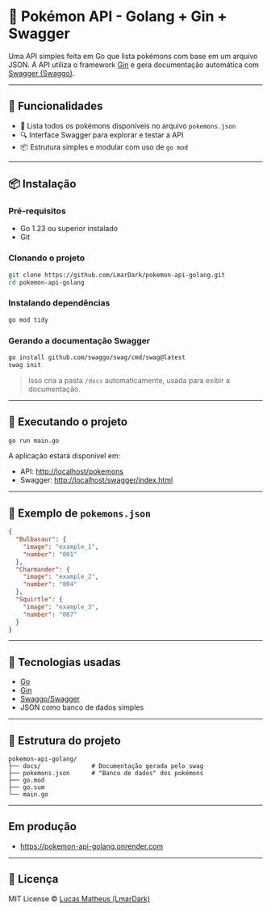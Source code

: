# 🧬 Pokémon API - Golang + Gin + Swagger

Uma API simples feita em Go que lista pokémons com base em um arquivo JSON. A API utiliza o framework [Gin](https://github.com/gin-gonic/gin) e gera documentação automática com [Swagger (Swaggo)](https://github.com/swaggo/swag).

---

## 🚀 Funcionalidades

- 📄 Lista todos os pokémons disponíveis no arquivo `pokemons.json`
- 🔍 Interface Swagger para explorar e testar a API
- 📦 Estrutura simples e modular com uso de `go mod`

---

## 📦 Instalação

### Pré-requisitos

- Go 1.23 ou superior instalado
- Git

### Clonando o projeto

```bash
git clone https://github.com/LmarDark/pokemon-api-golang.git
cd pokemon-api-golang
```

### Instalando dependências

```bash
go mod tidy
```

### Gerando a documentação Swagger

```bash
go install github.com/swaggo/swag/cmd/swag@latest
swag init
```

> Isso cria a pasta `/docs` automaticamente, usada para exibir a documentação.

---

## 🧪 Executando o projeto

```bash
go run main.go
```

A aplicação estará disponível em:

- API: [http://localhost/pokemons](http://localhost/pokemons)
- Swagger: [http://localhost/swagger/index.html](http://localhost/swagger/index.html)

---

## 🧾 Exemplo de `pokemons.json`

```json
{
  "Bulbasaur": {
    "image": "example_1",
    "number": "001"
  },
  "Charmander": {
    "image": "example_2",
    "number": "004"
  },
  "Squirtle": {
    "image": "example_3",
    "number": "007"
  }
}
```

---

## 🧰 Tecnologias usadas

- [Go](https://golang.org/)
- [Gin](https://github.com/gin-gonic/gin)
- [Swaggo/Swagger](https://github.com/swaggo/swag)
- JSON como banco de dados simples

---

## 📂 Estrutura do projeto

```
pokemon-api-golang/
├── docs/              # Documentação gerada pelo swag
├── pokemons.json      # "Banco de dados" dos pokémons
├── go.mod
├── go.sum
└── main.go
```
---

## Em produção

- https://pokemon-api-golang.onrender.com

---

## 📝 Licença

MIT License © [Lucas Matheus (LmarDark)](https://github.com/LmarDark)
